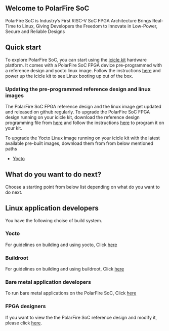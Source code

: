 ## Welcome to PolarFire SoC

PolarFire SoC is Industry’s First RISC-V SoC FPGA Architecture Brings Real-Time to Linux, Giving Developers the Freedom to Innovate in Low-Power, Secure and Reliable Designs

## Quick start
To explore PolarFire SoC, you can start using the [icicle kit](https://www.microsemi.com/products/fpga-soc/polarfire-soc-icicle-quick-start-guide#hardware) hardware platform. It comes with a PolarFire SoC FPGA device pre-programmed with a reference design and yocto linux image. Follow the instructions [here](https://www.microsemi.com/products/fpga-soc/polarfire-soc-icicle-quick-start-guide#getting-started) and power up the icicle kit to see Linux booting up out of the box.

### Updating the pre-programmed reference design and linux images
The PolarFire SoC FPGA reference design and the linux image get updated and released on github regularly. To upgrade the PolarFire SoC FPGA design running on your icicle kit, download the reference design programming file from [here](https://github.com/polarfire-soc/icicle-kit-reference-design/releases) and follow the instructions [here](https://github.com/polarfire-soc/polarfire-soc-documentation/blob/master/boards/mpfs-icicle-kit-es/updating-icicle-kit/updating-icicle-kit-design-and-linux.md#programming-the-polarfire-soc-design) to program it on your kit.

To upgrade the Yocto Linux image running on your icicle kit with the latest available pre-built images, download them from from below mentioned paths
 - [Yocto](https://github.com/polarfire-soc/meta-polarfire-soc-yocto-bsp/releases)
 
## What do you want to do next?
Choose a starting point from below list depending on what do you want to do next.

## Linux application developers
You have the following choise of build system.

### Yocto
For guidelines on building and using yocto, Click [here]()
### Buildroot
For guidelines on building and using buildroot, Click [here]()
### Bare metal application developers
To run bare metal applications on the PolarFire SoC, Click [here]()
### FPGA designers
If you want to view the the PolarFire SoC reference design and modify it, please click [here]().




